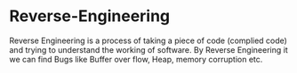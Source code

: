 # Reverse-Engineering

Reverse Engineering is a process of taking a piece of code (complied code) and trying to understand the working of software. By Reverse Engineering it we can find Bugs like Buffer over flow, Heap, memory corruption etc.
